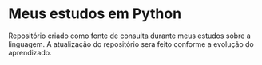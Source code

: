 # Meus estudos em Python
Repositório criado como fonte de consulta durante meus estudos sobre a linguagem.
A atualização do repositório sera feito conforme a evolução do aprendizado. 
